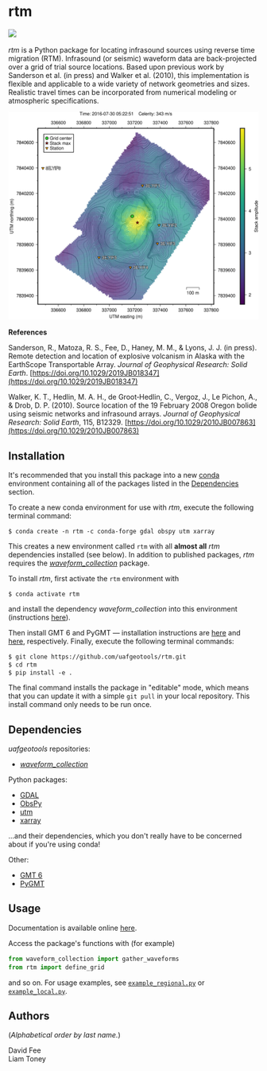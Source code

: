 rtm
===

[![](https://readthedocs.org/projects/uaf-rtm/badge/?version=pygmt)](https://uaf-rtm.readthedocs.io/en/pygmt/)

_rtm_ is a Python package for locating infrasound sources using reverse time
migration (RTM). Infrasound (or seismic) waveform data are back-projected over
a grid of trial source locations. Based upon previous work by Sanderson et al.
(in press) and Walker et al. (2010), this implementation is flexible and
applicable to a wide variety of network geometries and sizes. Realistic travel
times can be incorporated from numerical modeling or atmospheric
specifications.

![](example_local_slice_pygmt.png)

**References**

Sanderson, R., Matoza, R. S., Fee, D., Haney, M. M., & Lyons, J. J. (in press).
Remote detection and location of explosive volcanism in Alaska with the
EarthScope Transportable Array. _Journal of Geophysical Research: Solid Earth_.
[https://doi.org/10.1029/2019JB018347](https://doi.org/10.1029/2019JB018347)

Walker, K. T., Hedlin, M. A. H., de Groot‐Hedlin, C., Vergoz, J., Le Pichon,
A., & Drob, D. P. (2010). Source location of the 19 February 2008 Oregon bolide
using seismic networks and infrasound arrays. _Journal of Geophysical Research:
Solid Earth_, 115, B12329.
[https://doi.org/10.1029/2010JB007863](https://doi.org/10.1029/2010JB007863)

Installation
------------

It's recommended that you install this package into a new
[conda](https://docs.conda.io/projects/conda/en/latest/index.html) environment
containing all of the packages listed in the [Dependencies](#dependencies)
section.

To create a new conda environment for use with _rtm_, execute the following
terminal command:
```
$ conda create -n rtm -c conda-forge gdal obspy utm xarray
```
This creates a new environment called `rtm` with all **almost all** _rtm_
dependencies installed (see below). In addition to published packages, _rtm_
requires the
[_waveform_collection_](https://github.com/uafgeotools/waveform_collection)
package.

To install _rtm_, first activate the `rtm` environment with
```
$ conda activate rtm
```
and install the dependency _waveform_collection_ into this environment
(instructions
[here](https://github.com/uafgeotools/waveform_collection#installation)).

Then install GMT 6 and PyGMT — installation instructions are
[here](https://github.com/GenericMappingTools/gmt/blob/master/INSTALL.md/)
and
[here](https://www.pygmt.org/dev/install.html), respectively. Finally, execute
the following terminal commands:
```
$ git clone https://github.com/uafgeotools/rtm.git
$ cd rtm
$ pip install -e .
```
The final command installs the package in "editable" mode, which means that you
can update it with a simple `git pull` in your local repository. This install
command only needs to be run once.

Dependencies
------------

_uafgeotools_ repositories:

* [_waveform_collection_](https://github.com/uafgeotools/waveform_collection)

Python packages:

* [GDAL](https://gdal.org/)
* [ObsPy](http://docs.obspy.org/)
* [utm](https://github.com/Turbo87/utm)
* [xarray](http://xarray.pydata.org/en/stable/)

...and their dependencies, which you don't really have to be concerned about if
you're using conda!

Other:

* [GMT 6](https://docs.generic-mapping-tools.org/latest/)
* [PyGMT](https://www.pygmt.org/)

Usage
-----

Documentation is available online
[here](https://uaf-rtm.readthedocs.io/en/pygmt/).

Access the package's functions with (for example)
```python
from waveform_collection import gather_waveforms
from rtm import define_grid
```
and so on. For usage examples, see
[`example_regional.py`](https://github.com/uafgeotools/rtm/blob/pygmt/example_regional.py)
or
[`example_local.py`](https://github.com/uafgeotools/rtm/blob/pygmt/example_local.py).

Authors
-------

(_Alphabetical order by last name._)

David Fee<br>
Liam Toney
